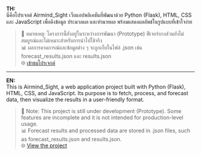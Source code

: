 **TH:**  
นี่คือโปรเจกต์ Airmind_Sight เว็บแอปพลิเคชันที่พัฒนาด้วย Python (Flask), HTML, CSS และ JavaScript เพื่อดึงข้อมูล ประมวลผล และทำนายผล พร้อมแสดงผลลัพธ์ในรูปแบบที่เข้าใจง่าย  
> 🔖 หมายเหตุ: โครงการนี้ยังอยู่ในระหว่างการพัฒนา (Prototype) ฟีเจอร์บางส่วนยังไม่สมบูรณ์และไม่เหมาะสำหรับการนำไปใช้จริง  
> 📊 ผลการคาดการณ์และข้อมูลต่าง ๆ จะถูกเก็บในไฟล์ .json เช่น forecast_results.json และ results.json  
🌐 [เข้าชมโปรเจกต์](https://www.airmindsight.site/)  
---

**EN:**  
This is Airmind_Sight, a web application project built with Python (Flask), HTML, CSS, and JavaScript. Its purpose is to fetch, process, and forecast data, then visualize the results in a user-friendly format.  
> 🔖 Note: This project is still under development (Prototype). Some features are incomplete and it is not intended for production-level usage.  
> 📊 Forecast results and processed data are stored in .json files, such as forecast_results.json and results.json.  
🌐 [View the project](https://www.airmindsight.site/)
